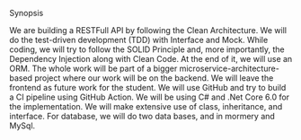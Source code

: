 Synopsis

We are building a RESTFull API by following the Clean Architecture. We will do the test-driven development (TDD) with Interface and Mock. While coding, we will try to follow the SOLID Principle and, more importantly, the Dependency Injection along with Clean Code. At the end of it, we will use an ORM. The whole work will be part of a bigger microservice-architecture-based project where our work will be on the backend. We will leave the frontend as future work for the student. We will use GitHub and try to build a CI pipeline using GitHub Action. We will be using C# and .Net Core 6.0 for the implementation. We will make extensive use of class, inheritance, and interface. For database, we will do two data bases, and in mormery and MySql.
